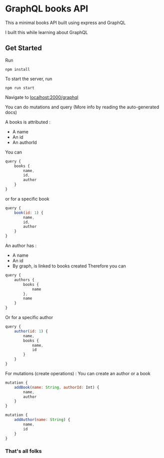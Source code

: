 
# GraphQL books API

This a minimal books API built using express and GraphQL

I built this while learning about GraphQL

## Get Started

Run

```shell
npm install
```

To start the server, run 
```shell
npm run start
```

Navigate to [localhost:2000/graphql](http://localhost:2000/graphql)


You can do mutations and query (More info by reading the auto-generated docs)

A books is attributed :
- A name
- An id
- An authorId

You can 
```js
query {
	books {
		name,
		id,
		author
	}
}
```

or for  a specific book
```js
query {
	book(id: 1) {
		name,
		id,
		author
	}
}
```

An author has : 
- A name
- An id
- By graph, is linked to books created
Therefore you can 
```js
query {
	authors {
		books {
			name
		},
		name
	}
}
```

Or for a specific author

```js
query {
	author(id: 1) {
		name,
		books {
			name,
			id
		}
	}
}
```

For mutations (create operations) : You can create an author or a book

```js
mutation {
	addBook(name: String, authorId: Int) {
		name,
		author
	}
}
```

```js
mutation {
	addAuthor(name: String) {
		name,
		id
	}
}
```

### That's all folks


